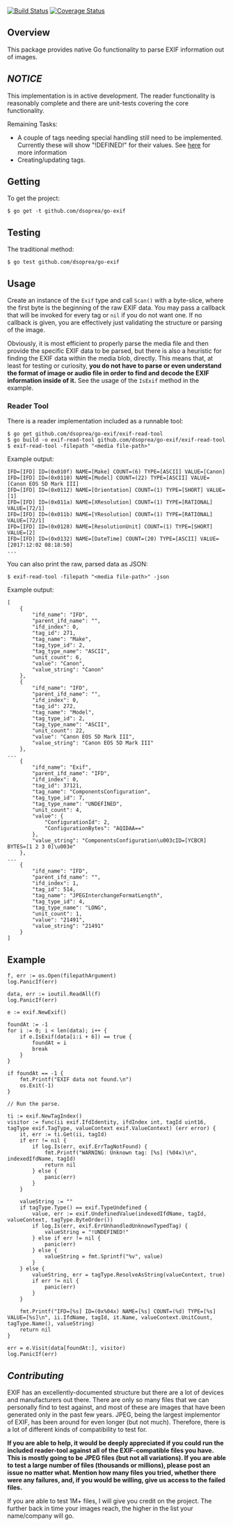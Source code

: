 [![Build Status](https://travis-ci.org/dsoprea/go-multiparse.svg?branch=master)](https://travis-ci.org/dsoprea/go-exif)
[![Coverage Status](https://coveralls.io/repos/github/dsoprea/go-multiparse/badge.svg?branch=master)](https://coveralls.io/github/dsoprea/go-exif?branch=master)

## Overview

This package provides native Go functionality to parse EXIF information out of images.


## *NOTICE*

This implementation is in active development. The reader functionality is reasonably complete and there are unit-tests covering the core functionality.

Remaining Tasks:

- A couple of tags needing special handling still need to be implemented. Currently these will show "!DEFINED!" for their values. See [here](type.go#L688) for more information
- Creating/updating tags.


## Getting

To get the project:

```
$ go get -t github.com/dsoprea/go-exif
```


## Testing

The traditional method:

```
$ go test github.com/dsoprea/go-exif
```


## Usage

Create an instance of the `Exif` type and call `Scan()` with a byte-slice, where the first byte is the beginning of the raw EXIF data. You may pass a callback that will be invoked for every tag or `nil` if you do not want one. If no callback is given, you are effectively just validating the structure or parsing of the image.

Obviously, it is most efficient to properly parse the media file and then provide the specific EXIF data to be parsed, but there is also a heuristic for finding the EXIF data within the media blob, directly. This means that, at least for testing or curiosity, **you do not have to parse or even understand the format of image or audio file in order to find and decode the EXIF information inside of it.** See the usage of the `IsExif` method in the example.


### Reader Tool

There is a reader implementation included as a runnable tool:

```
$ go get github.com/dsoprea/go-exif/exif-read-tool
$ go build -o exif-read-tool github.com/dsoprea/go-exif/exif-read-tool
$ exif-read-tool -filepath "<media file-path>"
```

Example output:

```
IFD=[IFD] ID=(0x010f) NAME=[Make] COUNT=(6) TYPE=[ASCII] VALUE=[Canon]
IFD=[IFD] ID=(0x0110) NAME=[Model] COUNT=(22) TYPE=[ASCII] VALUE=[Canon EOS 5D Mark III]
IFD=[IFD] ID=(0x0112) NAME=[Orientation] COUNT=(1) TYPE=[SHORT] VALUE=[1]
IFD=[IFD] ID=(0x011a) NAME=[XResolution] COUNT=(1) TYPE=[RATIONAL] VALUE=[72/1]
IFD=[IFD] ID=(0x011b) NAME=[YResolution] COUNT=(1) TYPE=[RATIONAL] VALUE=[72/1]
IFD=[IFD] ID=(0x0128) NAME=[ResolutionUnit] COUNT=(1) TYPE=[SHORT] VALUE=[2]
IFD=[IFD] ID=(0x0132) NAME=[DateTime] COUNT=(20) TYPE=[ASCII] VALUE=[2017:12:02 08:18:50]
...
```

You can also print the raw, parsed data as JSON:

```
$ exif-read-tool -filepath "<media file-path>" -json
```

Example output:

```
[
    {
        "ifd_name": "IFD",
        "parent_ifd_name": "",
        "ifd_index": 0,
        "tag_id": 271,
        "tag_name": "Make",
        "tag_type_id": 2,
        "tag_type_name": "ASCII",
        "unit_count": 6,
        "value": "Canon",
        "value_string": "Canon"
    },
    {
        "ifd_name": "IFD",
        "parent_ifd_name": "",
        "ifd_index": 0,
        "tag_id": 272,
        "tag_name": "Model",
        "tag_type_id": 2,
        "tag_type_name": "ASCII",
        "unit_count": 22,
        "value": "Canon EOS 5D Mark III",
        "value_string": "Canon EOS 5D Mark III"
    },
...
    {
        "ifd_name": "Exif",
        "parent_ifd_name": "IFD",
        "ifd_index": 0,
        "tag_id": 37121,
        "tag_name": "ComponentsConfiguration",
        "tag_type_id": 7,
        "tag_type_name": "UNDEFINED",
        "unit_count": 4,
        "value": {
            "ConfigurationId": 2,
            "ConfigurationBytes": "AQIDAA=="
        },
        "value_string": "ComponentsConfiguration\u003cID=[YCBCR] BYTES=[1 2 3 0]\u003e"
    },
...
    {
        "ifd_name": "IFD",
        "parent_ifd_name": "",
        "ifd_index": 1,
        "tag_id": 514,
        "tag_name": "JPEGInterchangeFormatLength",
        "tag_type_id": 4,
        "tag_type_name": "LONG",
        "unit_count": 1,
        "value": "21491",
        "value_string": "21491"
    }
]
```


## Example

```
f, err := os.Open(filepathArgument)
log.PanicIf(err)

data, err := ioutil.ReadAll(f)
log.PanicIf(err)

e := exif.NewExif()

foundAt := -1
for i := 0; i < len(data); i++ {
    if e.IsExif(data[i:i + 6]) == true {
        foundAt = i
        break
    }
}

if foundAt == -1 {
    fmt.Printf("EXIF data not found.\n")
    os.Exit(-1)
}

// Run the parse.

ti := exif.NewTagIndex()
visitor := func(ii exif.IfdIdentity, ifdIndex int, tagId uint16, tagType exif.TagType, valueContext exif.ValueContext) (err error) {
    it, err := ti.Get(ii, tagId)
    if err != nil {
        if log.Is(err, exif.ErrTagNotFound) {
            fmt.Printf("WARNING: Unknown tag: [%s] (%04x)\n", indexedIfdName, tagId)
            return nil
        } else {
            panic(err)
        }
    }

    valueString := ""
    if tagType.Type() == exif.TypeUndefined {
        value, err := exif.UndefinedValue(indexedIfdName, tagId, valueContext, tagType.ByteOrder())
        if log.Is(err, exif.ErrUnhandledUnknownTypedTag) {
            valueString = "!UNDEFINED!"
        } else if err != nil {
            panic(err)
        } else {
            valueString = fmt.Sprintf("%v", value)
        }
    } else {
        valueString, err = tagType.ResolveAsString(valueContext, true)
        if err != nil {
            panic(err)
        }
    }

    fmt.Printf("IFD=[%s] ID=(0x%04x) NAME=[%s] COUNT=(%d) TYPE=[%s] VALUE=[%s]\n", ii.IfdName, tagId, it.Name, valueContext.UnitCount, tagType.Name(), valueString)
    return nil
}

err = e.Visit(data[foundAt:], visitor)
log.PanicIf(err)
```


## *Contributing*

EXIF has an excellently-documented structure but there are a lot of devices and manufacturers out there. There are only so many files that we can personally find to test against, and most of these are images that have been generated only in the past few years. JPEG, being the largest implementor of EXIF, has been around for even longer (but not much). Therefore, there is a lot of different kinds of compatibility to test for.

**If you are able to help, it would be deeply appreciated if you could run the included reader-tool against all of the EXIF-compatible files you have. This is mostly going to be JPEG files (but not all variations). If you are able to test a large number of files (thousands or millions), please post an issue no matter what. Mention how many files you tried, whether there were any failures, and, if you would be willing, give us access to the failed files.**

If you are able to test 1M+ files, I will give you credit on the project. The further back in time your images reach, the higher in the list your name/company will go.
